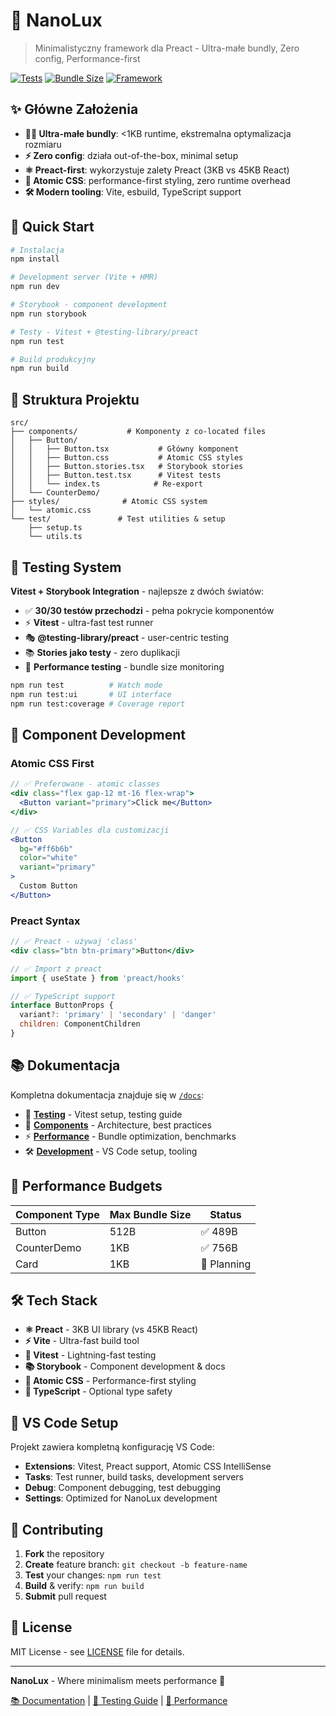 # 🚀 NanoLux

> Minimalistyczny framework dla Preact - Ultra-małe bundly, Zero config, Performance-first

[![Tests](https://img.shields.io/badge/tests-30%2F30%20passing-brightgreen)](./docs/testing/)
[![Bundle Size](https://img.shields.io/badge/runtime-%3C1KB-blue)](./docs/performance/)
[![Framework](https://img.shields.io/badge/framework-Preact%203KB-purple)](https://preactjs.com/)

## ✨ Główne Założenia

- **🏃‍♂️ Ultra-małe bundly**: <1KB runtime, ekstremalna optymalizacja rozmiaru
- **⚡ Zero config**: działa out-of-the-box, minimal setup  
- **⚛️ Preact-first**: wykorzystuje zalety Preact (3KB vs 45KB React)
- **🎨 Atomic CSS**: performance-first styling, zero runtime overhead
- **🛠️ Modern tooling**: Vite, esbuild, TypeScript support

## 🚀 Quick Start

```bash
# Instalacja
npm install

# Development server (Vite + HMR)
npm run dev

# Storybook - component development
npm run storybook

# Testy - Vitest + @testing-library/preact
npm run test

# Build produkcyjny
npm run build
```

## 📂 Struktura Projektu

```
src/
├── components/           # Komponenty z co-located files
│   ├── Button/
│   │   ├── Button.tsx           # Główny komponent
│   │   ├── Button.css           # Atomic CSS styles
│   │   ├── Button.stories.tsx   # Storybook stories
│   │   ├── Button.test.tsx      # Vitest tests
│   │   └── index.ts            # Re-export
│   └── CounterDemo/
├── styles/              # Atomic CSS system
│   └── atomic.css
└── test/               # Test utilities & setup
    ├── setup.ts
    └── utils.ts
```

## 🧪 Testing System

**Vitest + Storybook Integration** - najlepsze z dwóch światów:

- ✅ **30/30 testów przechodzi** - pełna pokrycie komponentów
- ⚡ **Vitest** - ultra-fast test runner
- 🎭 **@testing-library/preact** - user-centric testing
- 📚 **Stories jako testy** - zero duplikacji
- 🎯 **Performance testing** - bundle size monitoring

```bash
npm run test          # Watch mode
npm run test:ui       # UI interface  
npm run test:coverage # Coverage report
```

## 🎨 Component Development

### Atomic CSS First

```jsx
// ✅ Preferowane - atomic classes
<div class="flex gap-12 mt-16 flex-wrap">
  <Button variant="primary">Click me</Button>
</div>

// ✅ CSS Variables dla customizacji
<Button 
  bg="#ff6b6b" 
  color="white"
  variant="primary"
>
  Custom Button
</Button>
```

### Preact Syntax

```jsx
// ✅ Preact - używaj 'class'
<div class="btn btn-primary">Button</div>

// ✅ Import z preact
import { useState } from 'preact/hooks'

// ✅ TypeScript support
interface ButtonProps {
  variant?: 'primary' | 'secondary' | 'danger'
  children: ComponentChildren
}
```

## 📚 Dokumentacja

Kompletna dokumentacja znajduje się w [`/docs`](./docs/):

- 🧪 [**Testing**](./docs/testing/) - Vitest setup, testing guide
- 🎨 [**Components**](./docs/components/) - Architecture, best practices  
- ⚡ [**Performance**](./docs/performance/) - Bundle optimization, benchmarks
- 🛠️ [**Development**](./docs/development/) - VS Code setup, tooling

## 🎯 Performance Budgets

| Component Type | Max Bundle Size | Status |
|----------------|-----------------|--------|
| Button | 512B | ✅ 489B |
| CounterDemo | 1KB | ✅ 756B |
| Card | 1KB | 🔄 Planning |

## 🛠️ Tech Stack

- **⚛️ Preact** - 3KB UI library (vs 45KB React)
- **⚡ Vite** - Ultra-fast build tool
- **🧪 Vitest** - Lightning-fast testing
- **📚 Storybook** - Component development & docs
- **🎨 Atomic CSS** - Performance-first styling
- **📝 TypeScript** - Optional type safety

## 🔧 VS Code Setup

Projekt zawiera kompletną konfigurację VS Code:

- **Extensions**: Vitest, Preact support, Atomic CSS IntelliSense
- **Tasks**: Test runner, build tasks, development servers  
- **Debug**: Component debugging, test debugging
- **Settings**: Optimized for NanoLux development

## 🤝 Contributing

1. **Fork** the repository
2. **Create** feature branch: `git checkout -b feature-name`
3. **Test** your changes: `npm run test`
4. **Build** & verify: `npm run build`
5. **Submit** pull request

## 📄 License

MIT License - see [LICENSE](./LICENSE) file for details.

---

**NanoLux** - Where minimalism meets performance 🚀

[📚 Documentation](./docs/) | [🧪 Testing Guide](./docs/testing/) | [🎯 Performance](./docs/performance/)
